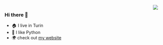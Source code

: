 <img align="right" src="https://github-readme-stats.vercel.app/api?username=BluLupo&show_icons=true">

### Hi there 👋

- :house: I live in Turin
- :snake: I like Python
- :earth_africa: check out [my website](https://hersel.it)
